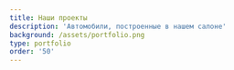 ```yaml
---
title: Наши проекты
description: 'Автомобили, построенные в нашем салоне'
background: /assets/portfolio.png
type: portfolio
order: '50'
---
```


